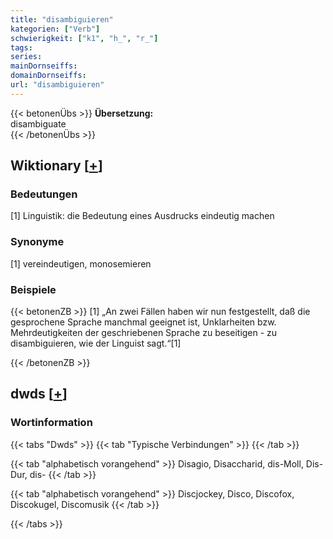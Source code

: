 ```yaml
---
title: "disambiguieren"
kategorien: ["Verb"]
schwierigkeit: ["k1", "h_", "r_"]
tags:
series:
mainDornseiffs:
domainDornseiffs:
url: "disambiguieren"
---
```


{{< betonenÜbs >}}
**Übersetzung:**  
disambiguate  
{{< /betonenÜbs >}}

## Wiktionary [[+](https://de.wiktionary.org/wiki/disambiguieren)]

### Bedeutungen
[1] Linguistik: die Bedeutung eines Ausdrucks eindeutig machen  

### Synonyme
[1] vereindeutigen, monosemieren  

### Beispiele
{{< betonenZB >}}
[1] „An zwei Fällen haben wir nun festgestellt, daß die gesprochene Sprache manchmal geeignet ist, Unklarheiten bzw. Mehrdeutigkeiten der geschriebenen Sprache zu beseitigen - zu disambiguieren, wie der Linguist sagt.“[1]  

{{< /betonenZB >}}


## dwds [[+](https://www.dwds.de/wb/disambiguieren)]

### Wortinformation
{{< tabs "Dwds" >}}
{{< tab "Typische Verbindungen" >}}
{{< /tab >}}

{{< tab "alphabetisch vorangehend" >}}
Disagio, Disaccharid, dis-Moll, Dis-Dur, dis-
{{< /tab >}}

{{< tab "alphabetisch vorangehend" >}}
Discjockey, Disco, Discofox, Discokugel, Discomusik
{{< /tab >}}

{{< /tabs >}}

